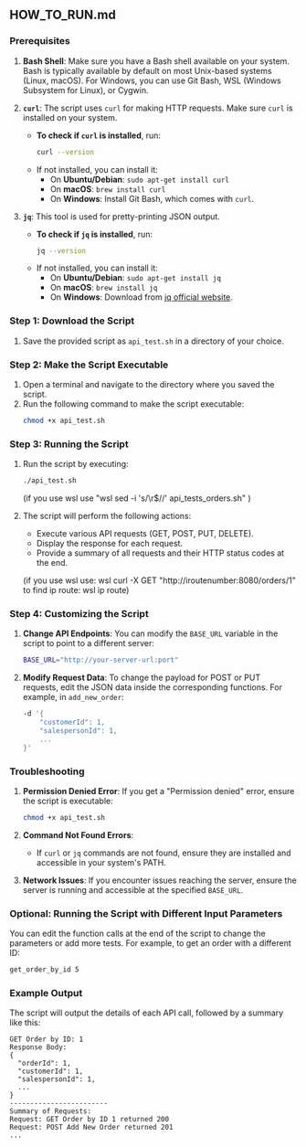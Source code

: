 ## HOW_TO_RUN.md

### Prerequisites

1. **Bash Shell**: Make sure you have a Bash shell available on your system. Bash is typically available by default on most Unix-based systems (Linux, macOS). For Windows, you can use Git Bash, WSL (Windows Subsystem for Linux), or Cygwin.

2. **`curl`**: The script uses `curl` for making HTTP requests. Make sure `curl` is installed on your system.
   - **To check if `curl` is installed**, run:
     ```bash
     curl --version
     ```
   - If not installed, you can install it:
     - On **Ubuntu/Debian**: `sudo apt-get install curl`
     - On **macOS**: `brew install curl`
     - On **Windows**: Install Git Bash, which comes with `curl`.

3. **`jq`**: This tool is used for pretty-printing JSON output.
   - **To check if `jq` is installed**, run:
     ```bash
     jq --version
     ```
   - If not installed, you can install it:
     - On **Ubuntu/Debian**: `sudo apt-get install jq`
     - On **macOS**: `brew install jq`
     - On **Windows**: Download from [jq official website](https://stedolan.github.io/jq/).

### Step 1: Download the Script

1. Save the provided script as `api_test.sh` in a directory of your choice.

### Step 2: Make the Script Executable

1. Open a terminal and navigate to the directory where you saved the script.
2. Run the following command to make the script executable:
   ```bash
   chmod +x api_test.sh
   ```

### Step 3: Running the Script

1. Run the script by executing:
   ```bash
   ./api_test.sh
   ```
   (if you use wsl use "wsl sed -i 's/\r$//' api_tests_orders.sh" )

2. The script will perform the following actions:
   - Execute various API requests (GET, POST, PUT, DELETE).
   - Display the response for each request.
   - Provide a summary of all requests and their HTTP status codes at the end.

   (if you use wsl use:  wsl curl -X GET "http://iroutenumber:8080/orders/1" 
   to find ip route: wsl ip route)

### Step 4: Customizing the Script

1. **Change API Endpoints**: You can modify the `BASE_URL` variable in the script to point to a different server:
   ```bash
   BASE_URL="http://your-server-url:port"
   ```
2. **Modify Request Data**: To change the payload for POST or PUT requests, edit the JSON data inside the corresponding functions. For example, in `add_new_order`:
   ```bash
   -d '{
       "customerId": 1,
       "salespersonId": 1,
       ...
   }'
   ```

### Troubleshooting

1. **Permission Denied Error**: If you get a "Permission denied" error, ensure the script is executable:
   ```bash
   chmod +x api_test.sh
   ```
2. **Command Not Found Errors**:
   - If `curl` or `jq` commands are not found, ensure they are installed and accessible in your system's PATH.

3. **Network Issues**: If you encounter issues reaching the server, ensure the server is running and accessible at the specified `BASE_URL`.

### Optional: Running the Script with Different Input Parameters

You can edit the function calls at the end of the script to change the parameters or add more tests. For example, to get an order with a different ID:
```bash
get_order_by_id 5
```

### Example Output

The script will output the details of each API call, followed by a summary like this:
```plaintext
GET Order by ID: 1
Response Body:
{
  "orderId": 1,
  "customerId": 1,
  "salespersonId": 1,
  ...
}
------------------------
Summary of Requests:
Request: GET Order by ID 1 returned 200
Request: POST Add New Order returned 201
...
```
